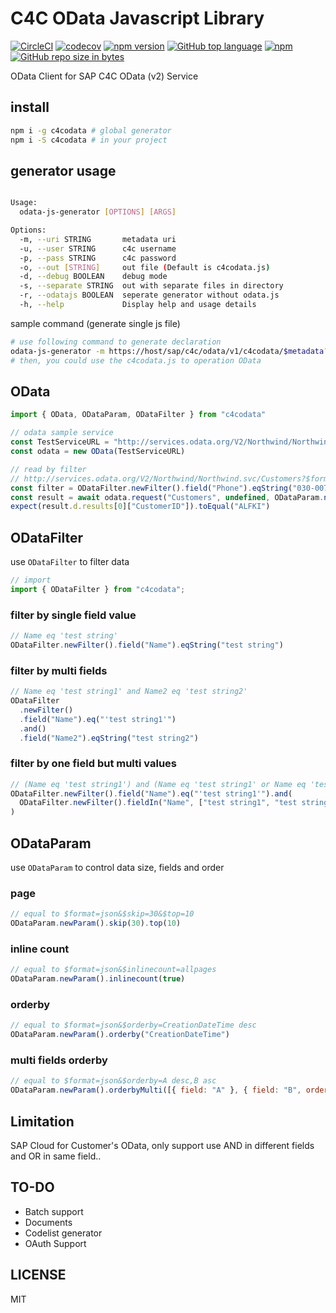 # C4C OData Javascript Library

 [![CircleCI](https://circleci.com/gh/Soontao/c4codata.svg?style=shield)](https://circleci.com/gh/Soontao/c4codata)
 [![codecov](https://codecov.io/gh/Soontao/c4codata/branch/master/graph/badge.svg)](https://codecov.io/gh/Soontao/c4codata)
 [![npm version](https://badge.fury.io/js/c4codata.svg)](https://badge.fury.io/js/c4codata)
 [![GitHub top language](https://img.shields.io/github/languages/top/Soontao/c4codata.svg)](https://github.com/Soontao/c4codata)
 [![npm](https://img.shields.io/npm/dy/c4codata.svg)](https://www.npmjs.com/package/c4codata)
 [![GitHub repo size in bytes](https://img.shields.io/github/repo-size/Soontao/c4codata.svg)](https://github.com/Soontao/c4codata)

OData Client for SAP C4C OData (v2) Service

## install

```bash
npm i -g c4codata # global generator
npm i -S c4codata # in your project
```

## generator usage

```bash

Usage:
  odata-js-generator [OPTIONS] [ARGS]

Options:
  -m, --uri STRING       metadata uri
  -u, --user STRING      c4c username
  -p, --pass STRING      c4c password
  -o, --out [STRING]     out file (Default is c4codata.js)
  -d, --debug BOOLEAN    debug mode
  -s, --separate STRING  out with separate files in directory
  -r, --odatajs BOOLEAN  seperate generator without odata.js
  -h, --help             Display help and usage details

```

sample command (generate single js file)

```bash
# use following command to generate declaration
odata-js-generator -m https://host/sap/c4c/odata/v1/c4codata/$metadata?sap-label=true -u user -p pass
# then, you could use the c4codata.js to operation OData
```

## OData

```javascript
import { OData, ODataParam, ODataFilter } from "c4codata"

// odata sample service
const TestServiceURL = "http://services.odata.org/V2/Northwind/Northwind.svc/$metadata"
const odata = new OData(TestServiceURL)

// read by filter
// http://services.odata.org/V2/Northwind/Northwind.svc/Customers?$format=json&$filter=Phone eq '030-0074321'
const filter = ODataFilter.newFilter().field("Phone").eqString("030-0074321");
const result = await odata.request("Customers", undefined, ODataParam.newParam().filter(filter))
expect(result.d.results[0]["CustomerID"]).toEqual("ALFKI")

```

## ODataFilter

use `ODataFilter` to filter data

```js
// import
import { ODataFilter } from "c4codata";
```

### filter by single field value

```js
// Name eq 'test string'
ODataFilter.newFilter().field("Name").eqString("test string")
```

### filter by multi fields

```js
// Name eq 'test string1' and Name2 eq 'test string2'
ODataFilter
  .newFilter()
  .field("Name").eq("'test string1'")
  .and()
  .field("Name2").eqString("test string2")
```

### filter by one field but multi values

```js
// (Name eq 'test string1') and (Name eq 'test string1' or Name eq 'test string2')
ODataFilter.newFilter().field("Name").eq("'test string1'").and(
  ODataFilter.newFilter().fieldIn("Name", ["test string1", "test string2"])
)
```

## ODataParam

use `ODataParam` to control data size, fields and order

### page

```javascript 
// equal to $format=json&$skip=30&$top=10
ODataParam.newParam().skip(30).top(10)
```

### inline count 

```javascript 
// equal to $format=json&$inlinecount=allpages
ODataParam.newParam().inlinecount(true)
```

### orderby

```javascript
// equal to $format=json&$orderby=CreationDateTime desc
ODataParam.newParam().orderby("CreationDateTime")
```

### multi fields orderby

```javascript
// equal to $format=json&$orderby=A desc,B asc
ODataParam.newParam().orderbyMulti([{ field: "A" }, { field: "B", order: "asc" }])
```

## Limitation

SAP Cloud for Customer's OData, only support use AND in different fields and OR in same field..

## TO-DO

* Batch support
* Documents
* Codelist generator
* OAuth Support

## LICENSE

MIT

